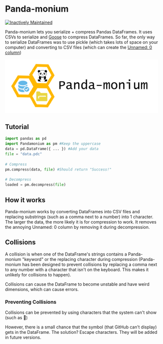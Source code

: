 # Panda-monium

[![Inactively Maintained](https://img.shields.io/badge/Maintenance%20Level-Inactively%20Maintained-yellowgreen.svg)](https://gist.github.com/cheerfulstoic/d107229326a01ff0f333a1d3476e068d)

Panda-monium lets you serialize + compress Pandas DataFrames. It uses CSVs to serialize and [Goose](https://github.com/cardinal9999/goose) to compress DataFrames. So far, the only way to serialize DataFrames was to use pickle (which takes lots of space on your computer) and converting to CSV files (which can create the [Unnamed: 0 column](https://stackoverflow.com/questions/36519086/how-to-get-rid-of-unnamed-0-column-in-a-pandas-dataframe))

![](logo.png)


## Tutorial
```py
import pandas as pd
import Pandamonium as pm #Keep the uppercase
data = pd.DataFrame({ ... }) #Add your data
file = "data.pdc"

# Compress
pm.compress(data, file) #Should return "Success!"

# Decompress
loaded = pm.decompress(file)
```
## How it works
Panda-monium works by converting DataFrames into CSV files and replacing substrings (such as a comma next to a number) into 1 character. The larger the data, the more likely it is for compression to work. It removes the annoying Unnamed: 0 column by removing it during decompression.
## Collisions
A collision is when one of the DataFrame's strings contains a Panda-monium "keyword" or the replacing character during compression (Panda-monium has been designed to prevent collisions by replacing a comma next to any number with a character that isn't on the keyboard. This makes it unlikely for collisions to happen).

Collisions can cause the DataFrame to become unstable and have weird dimensions, which can cause errors. 
### Preventing Collisions
Collisions can be prevented by using characters that the system can't show (such as )

However, there is a small chance that the symbol (that GitHub can't display) gets in the DataFrame. The solution? Escape characters. They will be added in future versions. 

